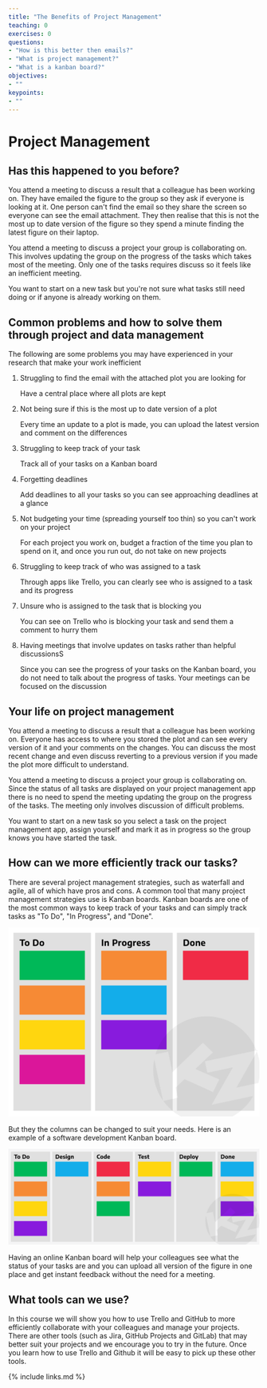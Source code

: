 ```yaml
---
title: "The Benefits of Project Management"
teaching: 0
exercises: 0
questions:
- "How is this better then emails?"
- "What is project management?"
- "What is a kanban board?"
objectives:
- ""
keypoints:
- ""
---
```


# Project Management
## Has this happened to you before?
You attend a meeting to discuss a result that a colleague has been working on. They have emailed the figure to the group so they ask if everyone is looking at it. One person can't find the email so they share the screen so everyone can see the email attachment. They then realise that this is not the most up to date version of the figure so they spend a minute finding the latest figure on their laptop.

You attend a meeting to discuss a project your group is collaborating on. This involves updating the group on the progress of the tasks which takes most of the meeting. Only one of the tasks requires discuss so it feels like an inefficient meeting.

You want to start on a new task but you're not sure what tasks still need doing or if anyone is already working on them.

## Common problems and how to solve them through project and data management
The following are some problems you may have experienced in your research that make your work inefficient
1. Struggling to find the email with the attached plot you are looking for

    Have a central place where all plots are kept

2. Not being sure if this is the most up to date version of a plot

    Every time an update to a plot is made, you can upload the latest version and comment on the differences

3. Struggling to keep track of your task

    Track all of your tasks on a Kanban board

4. Forgetting deadlines

    Add deadlines to all your tasks so you can see approaching deadlines at a glance

5. Not budgeting your time (spreading yourself too thin) so you can't work on your project

    For each project you work on, budget a fraction of the time you plan to spend on it, and once you run out, do not take on new projects

6. Struggling to keep track of who was assigned to a task

    Through apps like Trello, you can clearly see who is assigned to a task and its progress

7. Unsure who is assigned to the task that is blocking you

    You can see on Trello who is blocking your task and send them a comment to hurry them

8. Having meetings that involve updates on tasks rather than helpful discussionsS

    Since you can see the progress of your tasks on the Kanban board, you do not need to talk about the progress of tasks. Your meetings can be focused on the discussion


## Your life on project management
<!-- Probably not the best name but I was blanking -->
You attend a meeting to discuss a result that a colleague has been working on. Everyone has access to where you stored the plot and can see every version of it and your comments on the changes. You can discuss the most recent change and even discuss reverting to a previous version if you made the plot more difficult to understand.

You attend a meeting to discuss a project your group is collaborating on. Since the status of all tasks are displayed on your project management app there is no need to spend the meeting updating the group on the progress of the tasks. The meeting only involves discussion of difficult problems.

You want to start on a new task so you select a task on the project management app, assign yourself and mark it as in progress so the group knows you have started the task.

## How can we more efficiently track our tasks?
There are several project management strategies, such as waterfall and agile, all of which have pros and cons. A common tool that many project management strategies use is Kanban boards.
Kanban boards are one of the most common ways to keep track of your tasks and can simply track tasks as "To Do", "In Progress", and "Done".

![simple_kanban](../fig/Kanban-Zone-3-column-board-illustration.webp)

But they the columns can be changed to suit your needs. Here is an example of a software development Kanban board.

![software_kanban](../fig/Kanban-Zone-5-column-board-illustration.webp)

Having an online Kanban board will help your colleagues see what the status of your tasks are and you can upload all version of the figure in one place and get instant feedback without the need for a meeting.


## What tools can we use?
In this course we will show you how to use Trello and GitHub to more efficiently collaborate with your colleagues and manage your projects. There are other tools (such as Jira, GitHub Projects and GitLab) that may better suit your projects and we encourage you to try in the future. Once you learn how to use Trello and Github it will be easy to pick up these other tools.

{% include links.md %}

